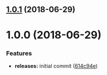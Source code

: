 <a name="1.0.1"></a>
## [1.0.1](https://github.com/hypeJunctionPro/Elgg3-hypeCli/compare/1.0.0...1.0.1) (2018-06-29)



<a name="1.0.0"></a>
# 1.0.0 (2018-06-29)


### Features

* **releases:** initial commit ([614c94e](https://github.com/hypeJunctionPro/Elgg3-hypeCli/commit/614c94e))



